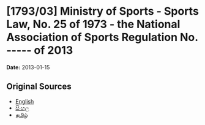 # [1793/03] Ministry of Sports - Sports Law, No. 25 of 1973 - the National Association of Sports Regulation No. ----- of 2013

**Date:** 2013-01-15

## Original Sources

- [English](https://documents.gov.lk/view/extra-gazettes/2013/1/1793-03_E.pdf)
- [සිංහල](https://documents.gov.lk/view/extra-gazettes/2013/1/1793-03_S.pdf)
- [தமிழ்](https://documents.gov.lk/view/extra-gazettes/2013/1/1793-03_T.pdf)
